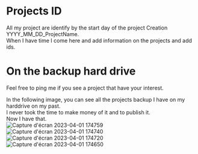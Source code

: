 # Projects ID

All my project are identify by the start day of the project Creation YYYY_MM_DD_ProjectName.  
When I have time I come here and add information on the projects and add ids.  


# On the backup hard drive

Feel free to ping me if you see a project that have your interest.  
  
In the following image, you can see all the projects backup I have on my harddrive on my past.  
I never took the time to make money of it and to publish it.  
Now I have that.  
![Capture d'écran 2023-04-01 174759](https://user-images.githubusercontent.com/20149493/229300378-4c47f316-783a-4192-aa88-623773f99d3a.png)
![Capture d'écran 2023-04-01 174740](https://user-images.githubusercontent.com/20149493/229300382-eb09120d-a4f3-4727-b51e-159608729c9f.png)
![Capture d'écran 2023-04-01 174720](https://user-images.githubusercontent.com/20149493/229300386-dd9aa6f9-5b72-473a-bffb-3e20e64a1a5c.png)
![Capture d'écran 2023-04-01 174650](https://user-images.githubusercontent.com/20149493/229300393-39f95426-9675-4359-8070-a9476af384db.png)
